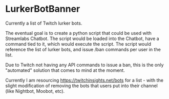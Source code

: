 # LurkerBotBanner
Currently a list of Twitch lurker bots.

The eventual goal is to create a python script that could be used with Streamlabs Chatbot. The script would be loaded into the Chatbot, have a command tied to it, which would execute the script. The script would reference the list of lurker bots, and issue /ban commands per user in the list.

Due to Twitch not having any API commands to issue a ban, this is the only "automated" solution that comes to mind at the moment.

Currently I am resourcing https://twitchinsights.net/bots for a list - with the slight modification of removing the bots that users put into their channel (like Nightbot, Moobot, etc).
